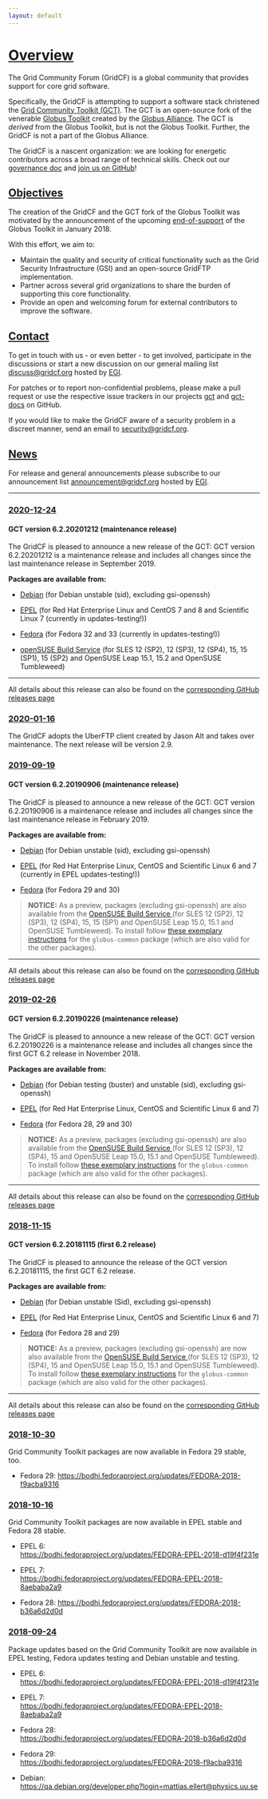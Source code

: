 ```yaml
---
layout: default
---
```


# [Overview](#overview) #

The Grid Community Forum (GridCF) is a global community that provides support for core grid software.

Specifically, the GridCF is attempting to support a software stack christened the [Grid Community Toolkit (GCT)](https://github.com/gct/).  The GCT is an open-source fork of the venerable [Globus Toolkit](http://toolkit.globus.org/toolkit/) created by the [Globus Alliance](https://www.globus.org).  The GCT is _derived_ from the Globus Toolkit, but is not the Globus Toolkit.  Further, the GridCF is not a part of the Globus Alliance.

The GridCF is a nascent organization: we are looking for energetic contributors across a broad range of technical skills.  Check out our [governance doc](governance.md) and [join us on GitHub](https://github.com/gridcf)!

## [Objectives](#objectives) ##

The creation of the GridCF and the GCT fork of the Globus Toolkit was motivated by the announcement of the upcoming [end-of-support](https://github.com/globus/globus-toolkit/blob/globus_6_branch/support-changes.md) of the Globus Toolkit in January 2018.

With this effort, we aim to:

- Maintain the quality and security of critical functionality such as the Grid Security Infrastructure (GSI) and an open-source GridFTP implementation.
- Partner across several grid organizations to share the burden of supporting this core functionality.
- Provide an open and welcoming forum for external contributors to improve the software.

## [Contact](#contact) ##

To get in touch with us - or even better - to get involved, participate in the discussions or start a new discussion on our general mailing list [discuss@gridcf.org](https://mailman.egi.eu/mailman/listinfo/discuss) hosted by [EGI](https://www.egi.eu/).

For patches or to report non-confidential problems, please make a pull request or use the respective issue trackers in our projects [gct](https://github.com/gridcf/gct/issues) and [gct-docs](https://github.com/gridcf/gct-docs/issues) on GitHub.

If you would like to make the GridCF aware of a security problem in a discreet manner, send an email to [security@gridcf.org](mailto:security@gridcf.org).

## [News](#news) ##

For release and general announcements please subscribe to our announcement list [announcement@gridcf.org](https://mailman.egi.eu/mailman/listinfo/announcement) hosted by [EGI](https://www.egi.eu/).

****

### [2020-12-24](#2020-12-24) ###

#### GCT version 6.2.20201212 (maintenance release) ####

The GridCF is pleased to announce a new release of the GCT: GCT version 6.2.20201212 is a maintenance release and includes all changes since the last maintenance release in September 2019.

**Packages are available from:**

* [Debian](https://www.debian.org/) (for Debian unstable (sid), excluding gsi-openssh)

* [EPEL](https://fedoraproject.org/wiki/EPEL) (for Red Hat Enterprise Linux and CentOS 7 and 8 and Scientific Linux 7 (currently in updates-testing!))

* [Fedora](https://fedoraproject.org/) (for Fedora 32 and 33 (currently in updates-testing!))

* [openSUSE Build Service](https://build.opensuse.org/project/show/home:frank_scheiner:gct) (for SLES 12 (SP2), 12 (SP3), 12 (SP4), 15, 15 (SP1), 15 (SP2) and OpenSUSE Leap 15.1, 15.2 and OpenSUSE Tumbleweed)

****

All details about this release can also be found on the [corresponding GitHub releases page](https://github.com/gridcf/gct/releases/tag/v6.2.20201212)

### [2020-01-16](#2020-01-16) ###

The GridCF adopts the UberFTP client created by Jason Alt and takes over maintenance. The next release will be version 2.9.

### [2019-09-19](#2019-09-19) ###

#### GCT version 6.2.20190906 (maintenance release) ####

The GridCF is pleased to announce a new release of the GCT: GCT version 6.2.20190906 is a maintenance release and includes all changes since the last maintenance release in February 2019.

**Packages are available from:**

* [Debian](https://www.debian.org/) (for Debian unstable (sid), excluding gsi-openssh)

* [EPEL](https://fedoraproject.org/wiki/EPEL) (for Red Hat Enterprise Linux, CentOS and Scientific Linux 6 and 7 (currently in EPEL updates-testing!))

* [Fedora](https://fedoraproject.org/) (for Fedora 29 and 30)

> **NOTICE:** As a preview, packages (excluding gsi-openssh) are also available from the [OpenSUSE Build Service ](https://build.opensuse.org/project/show/home:frank_scheiner:gct) (for SLES 12 (SP2), 12 (SP3), 12 (SP4), 15, 15 (SP1) and OpenSUSE Leap 15.0, 15.1 and OpenSUSE Tumbleweed). To install follow [these exemplary instructions](https://software.opensuse.org//download.html?project=home%3Afrank_scheiner%3Agct&package=globus-common) for the `globus-common` package (which are also valid for the other packages).

****

All details about this release can also be found on the [corresponding GitHub releases page](https://github.com/gridcf/gct/releases/tag/v6.2.20190906)

### [2019-02-26](#2019-02-26) ###

#### GCT version 6.2.20190226 (maintenance release) ####

The GridCF is pleased to announce a new release of the GCT: GCT version 6.2.20190226 is a maintenance release and includes all changes since the first GCT 6.2 release in November 2018.

**Packages are available from:**

* [Debian](https://www.debian.org/) (for Debian testing (buster) and unstable (sid), excluding gsi-openssh)

* [EPEL](https://fedoraproject.org/wiki/EPEL) (for Red Hat Enterprise Linux, CentOS and Scientific Linux 6 and 7)

* [Fedora](https://fedoraproject.org/) (for Fedora 28, 29 and 30)

> **NOTICE:** As a preview, packages (excluding gsi-openssh) are also available from the [OpenSUSE Build Service ](https://build.opensuse.org/project/show/home:frank_scheiner:gct) (for SLES 12 (SP3), 12 (SP4), 15 and OpenSUSE Leap 15.0, 15.1 and OpenSUSE Tumbleweed). To install follow [these exemplary instructions](https://software.opensuse.org//download.html?project=home%3Afrank_scheiner%3Agct&package=globus-common) for the `globus-common` package (which are also valid for the other packages).

****

All details about this release can also be found on the [corresponding GitHub releases page](https://github.com/gridcf/gct/releases/tag/v6.2.20190226)

### [2018-11-15](#2018-11-15) ###

#### GCT version 6.2.20181115 (first 6.2 release) ####

The GridCF is pleased to announce the release of the GCT version 6.2.20181115, the first GCT 6.2 release.

**Packages are available from:**

* [Debian](https://www.debian.org/) (for Debian unstable (Sid), excluding gsi-openssh)

* [EPEL](https://fedoraproject.org/wiki/EPEL) (for Red Hat Enterprise Linux, CentOS and Scientific Linux 6 and 7)

* [Fedora](https://fedoraproject.org/) (for Fedora 28 and 29)

> **NOTICE:** As a preview, packages (excluding gsi-openssh) are now also available from the [OpenSUSE Build Service ](https://build.opensuse.org/project/show/home:frank_scheiner:gct) (for SLES 12 (SP3), 12 (SP4), 15 and OpenSUSE Leap 15.0, 15.1 and OpenSUSE Tumbleweed). To install follow [these exemplary instructions](https://software.opensuse.org//download.html?project=home%3Afrank_scheiner%3Agct&package=globus-common) for the `globus-common` package (which are also valid for the other packages).

****

All details about this release can also be found on the [corresponding GitHub releases page](https://github.com/gridcf/gct/releases/tag/v6.2.20181115)

### [2018-10-30](#2018-10-30) ###

Grid Community Toolkit packages are now available in Fedora 29 stable, too.

- Fedora 29:
<https://bodhi.fedoraproject.org/updates/FEDORA-2018-f9acba9316>

### [2018-10-16](#2018-10-16) ###

Grid Community Toolkit packages are now available in EPEL stable and Fedora 28 stable.

- EPEL 6:  
<https://bodhi.fedoraproject.org/updates/FEDORA-EPEL-2018-d19f4f231e>

- EPEL 7:  
<https://bodhi.fedoraproject.org/updates/FEDORA-EPEL-2018-8aebaba2a9>

- Fedora 28:
<https://bodhi.fedoraproject.org/updates/FEDORA-2018-b36a6d2d0d>

### [2018-09-24](#2018-09-24) ###

Package updates based on the Grid Community Toolkit are now available in EPEL testing, Fedora updates testing and Debian unstable and testing.

- EPEL 6:  
<https://bodhi.fedoraproject.org/updates/FEDORA-EPEL-2018-d19f4f231e>

- EPEL 7:  
<https://bodhi.fedoraproject.org/updates/FEDORA-EPEL-2018-8aebaba2a9>

- Fedora 28:  
<https://bodhi.fedoraproject.org/updates/FEDORA-2018-b36a6d2d0d>

- Fedora 29:  
<https://bodhi.fedoraproject.org/updates/FEDORA-2018-f9acba9316>

- Debian:  
<https://qa.debian.org/developer.php?login=mattias.ellert@physics.uu.se>
